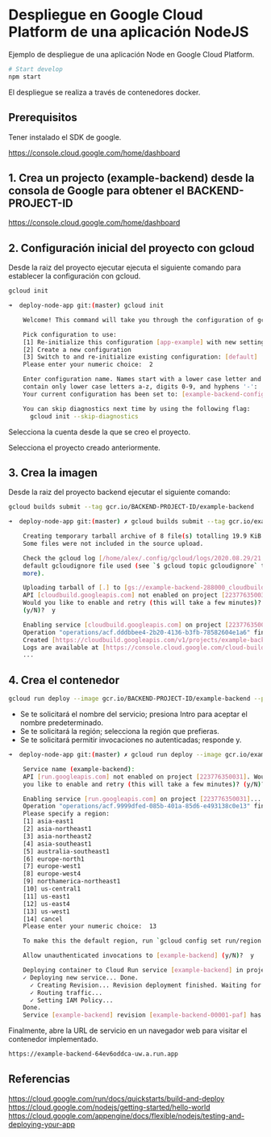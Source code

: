 # Despliegue en Google Cloud Platform de una aplicación NodeJS

Ejemplo de despliegue de una aplicación Node en Google Cloud Platform.

```bash
# Start develop
npm start
```

El despliegue se realiza a través de contenedores docker.

## Prerequisitos

Tener instalado el SDK de google.

https://console.cloud.google.com/home/dashboard

## 1. Crea un projecto (example-backend) desde la consola de Google para obtener el BACKEND-PROJECT-ID

https://console.cloud.google.com/home/dashboard

## 2. Configuración inicial del proyecto con gcloud

Desde la raiz del proyecto ejecutar ejecuta el siguiente comando para establecer la configuración con gcloud.

```bash
gcloud init
```

```bash
➜  deploy-node-app git:(master) gcloud init

    Welcome! This command will take you through the configuration of gcloud.

    Pick configuration to use:
    [1] Re-initialize this configuration [app-example] with new settings
    [2] Create a new configuration
    [3] Switch to and re-initialize existing configuration: [default]
    Please enter your numeric choice:  2

    Enter configuration name. Names start with a lower case letter and
    contain only lower case letters a-z, digits 0-9, and hyphens '-':  example-backend-config
    Your current configuration has been set to: [example-backend-config]

    You can skip diagnostics next time by using the following flag:
      gcloud init --skip-diagnostics
```

Selecciona la cuenta desde la que se creo el proyecto.

Selecciona el proyecto creado anteriormente.

## 3. Crea la imagen

Desde la raiz del proyecto backend ejecutar el siguiente comando:

```bash
gcloud builds submit --tag gcr.io/BACKEND-PROJECT-ID/example-backend
```

```bash
➜  deploy-node-app git:(master) ✗ gcloud builds submit --tag gcr.io/example-backend-288000/example-backend

    Creating temporary tarball archive of 8 file(s) totalling 19.9 KiB before compression.
    Some files were not included in the source upload.

    Check the gcloud log [/home/alex/.config/gcloud/logs/2020.08.29/21.03.18.654613.log] to see which files and the contents of the
    default gcloudignore file used (see `$ gcloud topic gcloudignore` to learn
    more).

    Uploading tarball of [.] to [gs://example-backend-288000_cloudbuild/source/1598749398.678577-489c9638cf5c425497edb28801c36416.tgz]
    API [cloudbuild.googleapis.com] not enabled on project [223776350031].
    Would you like to enable and retry (this will take a few minutes)?
    (y/N)?  y

    Enabling service [cloudbuild.googleapis.com] on project [223776350031]...
    Operation "operations/acf.dddbbee4-2b20-4136-b3fb-78582604e1a6" finished successfully.
    Created [https://cloudbuild.googleapis.com/v1/projects/example-backend-288000/builds/67eccbb3-fa94-45b2-99e9-a7e18ee84cdb].
    Logs are available at [https://console.cloud.google.com/cloud-build/builds/67eccbb3-fa94-45b2-99e9-a7e18ee84cdb?project=223776350031].
    ...
```

## 4. Crea el contenedor

```bash
gcloud run deploy --image gcr.io/BACKEND-PROJECT-ID/example-backend --platform managed
```

- Se te solicitará el nombre del servicio; presiona Intro para aceptar el nombre predeterminado.
- Se te solicitará la región; selecciona la región que prefieras.
- Se te solicitará permitir invocaciones no autenticadas; responde y.

```bash
➜  deploy-node-app git:(master) ✗ gcloud run deploy --image gcr.io/example-backend-288000/example-backend --platform managed

    Service name (example-backend):
    API [run.googleapis.com] not enabled on project [223776350031]. Would
    you like to enable and retry (this will take a few minutes)? (y/N)?  y

    Enabling service [run.googleapis.com] on project [223776350031]...
    Operation "operations/acf.9999dfed-085b-401a-85d6-e493138c0e13" finished successfully.
    Please specify a region:
    [1] asia-east1
    [2] asia-northeast1
    [3] asia-northeast2
    [4] asia-southeast1
    [5] australia-southeast1
    [6] europe-north1
    [7] europe-west1
    [8] europe-west4
    [9] northamerica-northeast1
    [10] us-central1
    [11] us-east1
    [12] us-east4
    [13] us-west1
    [14] cancel
    Please enter your numeric choice:  13

    To make this the default region, run `gcloud config set run/region us-west1`.

    Allow unauthenticated invocations to [example-backend] (y/N)?  y

    Deploying container to Cloud Run service [example-backend] in project [example-backend-288000] region [us-west1]
    ✓ Deploying new service... Done.
      ✓ Creating Revision... Revision deployment finished. Waiting for health check to begin.
      ✓ Routing traffic...
      ✓ Setting IAM Policy...
    Done.
    Service [example-backend] revision [example-backend-00001-paf] has been deployed and is serving 100 percent of traffic at https://example-backend-64ev6oddca-uw.a.run.app
```

Finalmente, abre la URL de servicio en un navegador web para visitar el contenedor implementado.

```bash
https://example-backend-64ev6oddca-uw.a.run.app
```

## Referencias

https://cloud.google.com/run/docs/quickstarts/build-and-deploy
https://cloud.google.com/nodejs/getting-started/hello-world
https://cloud.google.com/appengine/docs/flexible/nodejs/testing-and-deploying-your-app
